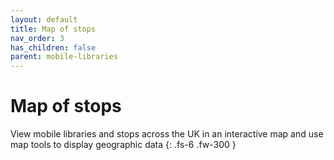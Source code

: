 ```yaml
---
layout: default
title: Map of stops
nav_order: 3
has_children: false
parent: mobile-libraries
---
```


# Map of stops

View mobile libraries and stops across the UK in an interactive map and use map tools to display geographic data
{: .fs-6 .fw-300 }
